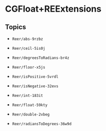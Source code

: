 # CGFloat+REExtensions

## Topics

- ``Reer/abs-9rzbz``

- ``Reer/ceil-5is0j``

- ``Reer/degreesToRadians-br4z``

- ``Reer/floor-x5js``

- ``Reer/isPositive-5vrdl``

- ``Reer/isNegative-32evs``

- ``Reer/int-183it``

- ``Reer/float-59kty``

- ``Reer/double-2vbeg``

- ``Reer/radiansToDegrees-36w9d``
